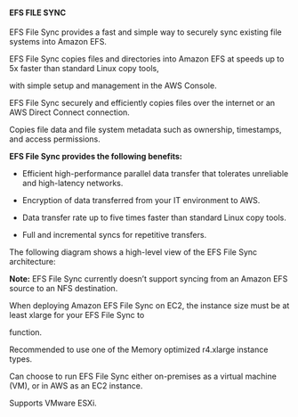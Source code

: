 #### EFS FILE SYNC


EFS File Sync provides a fast and simple way to securely sync existing file systems into Amazon EFS.


EFS File Sync copies files and directories into Amazon EFS at speeds up to 5x faster than standard Linux copy tools,

with simple setup and management in the AWS Console.


EFS File Sync securely and efficiently copies files over the internet or an AWS Direct Connect connection.


Copies file data and file system metadata such as ownership, timestamps, and access permissions.


**EFS File Sync provides the following benefits:**


- Efficient high-performance parallel data transfer that tolerates unreliable and high-latency networks.

- Encryption of data transferred from your IT environment to AWS.

- Data transfer rate up to five times faster than standard Linux copy tools.

- Full and incremental syncs for repetitive transfers.


The following diagram shows a high-level view of the EFS File Sync architecture:


**Note:** EFS File Sync currently doesn’t support syncing from an Amazon EFS source to an NFS destination.


When deploying Amazon EFS File Sync on EC2, the instance size must be at least xlarge for your EFS File Sync to

function.


Recommended to use one of the Memory optimized r4.xlarge instance types.


Can choose to run EFS File Sync either on-premises as a virtual machine (VM), or in AWS as an EC2 instance.


Supports VMware ESXi.


